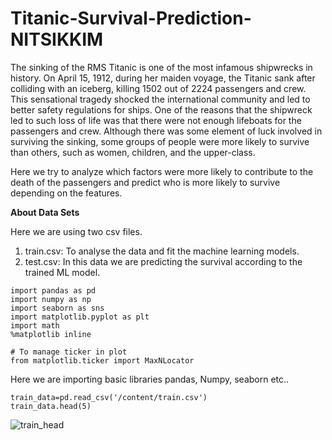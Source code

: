 # Titanic-Survival-Prediction-NITSIKKIM

The sinking of the RMS Titanic is one of the most infamous shipwrecks in history. On April 15, 1912, during her maiden voyage, the Titanic sank after colliding with an iceberg, killing 1502 out of 2224 passengers and crew. This sensational tragedy shocked the international community and led to better safety regulations for ships. One of the reasons that the shipwreck led to such loss of life was that there were not enough lifeboats for the passengers and crew. Although there was some element of luck involved in surviving the sinking, some groups of people were more likely to survive than others, such as women, children, and the upper-class.

Here we try to analyze which factors were more likely to contribute to the death of the passengers and predict who is more likely to survive depending on the features.

**About Data Sets** 

Here we are using two csv files.
1. train.csv: To analyse the data and fit the machine learning models.
2. test.csv: In this data we are predicting the survival according to the trained ML model.


```
import pandas as pd
import numpy as np
import seaborn as sns
import matplotlib.pyplot as plt
import math
%matplotlib inline

# To manage ticker in plot
from matplotlib.ticker import MaxNLocator
```

Here we are importing basic libraries pandas, Numpy, seaborn etc..

```
train_data=pd.read_csv('/content/train.csv')
train_data.head(5)
```
![train_head](https://imgur.com/a/dgq8iBU)







